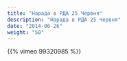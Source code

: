 ```yaml
---
title: "Нарада в РДА 25 Червня"
description: "Нарада в РДА 25 Червня"
date: "2014-06-26"
weight: "50"
---
```


{{% vimeo 99320985 %}}
